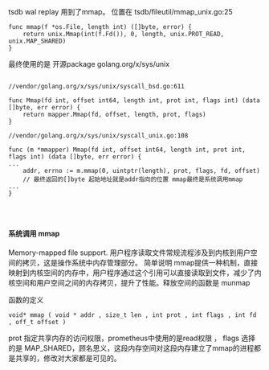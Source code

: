 
tsdb wal replay 用到了mmap。 位置在 tsdb/fileutil/mmap_unix.go:25


    func mmap(f *os.File, length int) ([]byte, error) {
	    return unix.Mmap(int(f.Fd()), 0, length, unix.PROT_READ, unix.MAP_SHARED)
    }

最终使用的是 开源package  golang.org/x/sys/unix

```golang

//vendor/golang.org/x/sys/unix/syscall_bsd.go:611

func Mmap(fd int, offset int64, length int, prot int, flags int) (data []byte, err error) {
	return mapper.Mmap(fd, offset, length, prot, flags)
}

//vendor/golang.org/x/sys/unix/syscall_unix.go:108

func (m *mmapper) Mmap(fd int, offset int64, length int, prot int, flags int) (data []byte, err error) {
...
	addr, errno := m.mmap(0, uintptr(length), prot, flags, fd, offset)
    // 最终返回的[]byte 起始地址就是addr指向的位置 mmap最终是系统调用mmap
... 
}




```


#### 系统调用  mmap 

Memory-mapped file support. 
用户程序读取文件常规流程涉及到内核到用户空间的拷贝，这是操作系统中内存管理部分。
简单说明 mmap提供一种机制，直接映射到内核空间的内存中，用户程序通过这个引用可以直接读取到文件，减少了内核空间和用户空间之间的内存拷贝，提升了性能。释放空间的函数是 munmap

函数的定义

    void* mmap ( void * addr , size_t len , int prot , int flags , int fd , off_t offset )


prot 指定共享内存的访问权限，prometheus中使用的是read权限 ， flags 选择的是 MAP_SHARED，顾名思义，这段内存空间对这段内存建立了mmap的进程都是共享的，修改对大家都是可见的。
